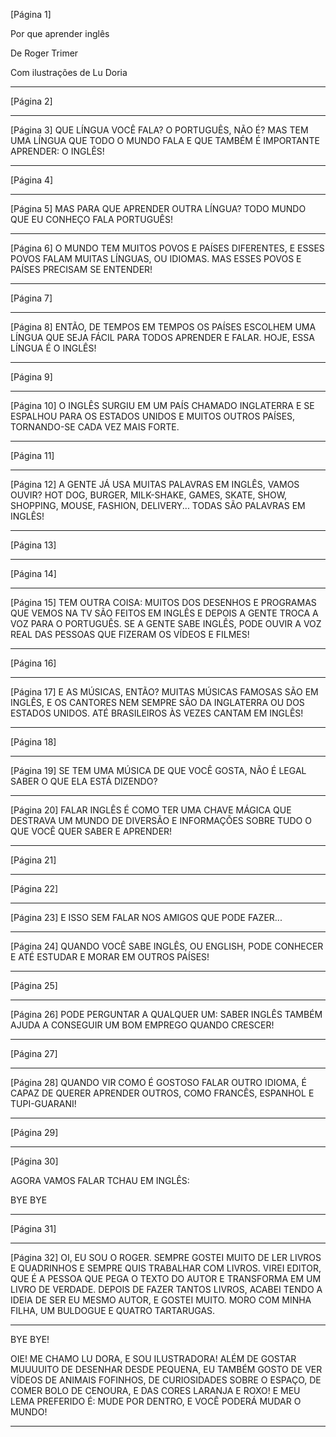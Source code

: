 [Página 1]


Por que aprender inglês

De Roger Trimer 

Com ilustrações de Lu Doria

---

[Página 2]





---

[Página 3]
QUE LÍNGUA VOCÊ FALA? O
PORTUGUÊS, NÃO É? MAS TEM
UMA LÍNGUA QUE TODO O
MUNDO FALA E QUE TAMBÉM
É IMPORTANTE APRENDER: O
INGLÊS!





---

[Página 4]







---

[Página 5]
MAS PARA QUE APRENDER
OUTRA LÍNGUA? TODO
MUNDO QUE EU CONHEÇO
FALA PORTUGUÊS!








---

[Página 6]
O MUNDO TEM MUITOS POVOS
E PAÍSES DIFERENTES, E ESSES
POVOS FALAM MUITAS LÍNGUAS,
OU IDIOMAS. MAS ESSES POVOS E
PAÍSES PRECISAM SE ENTENDER!








---

[Página 7]







---

[Página 8]
ENTÃO, DE TEMPOS EM TEMPOS OS PAÍSES
ESCOLHEM UMA LÍNGUA QUE SEJA FÁCIL PARA
TODOS APRENDER E FALAR.
HOJE, ESSA LÍNGUA É O INGLÊS!








---

[Página 9]







---

[Página 10]
O INGLÊS SURGIU EM UM PAÍS
CHAMADO INGLATERRA E SE ESPALHOU
PARA OS ESTADOS UNIDOS E MUITOS
OUTROS PAÍSES, TORNANDO-SE CADA
VEZ MAIS FORTE.







---

[Página 11]







---

[Página 12]
A GENTE JÁ USA MUITAS PALAVRAS
EM INGLÊS, VAMOS OUVIR?
HOT DOG, BURGER, MILK-SHAKE,
GAMES, SKATE, SHOW, SHOPPING,
MOUSE, FASHION, DELIVERY... TODAS
SÃO PALAVRAS EM INGLÊS!








---

[Página 13]







---

[Página 14]







---

[Página 15]
TEM OUTRA COISA: MUITOS DOS DESENHOS
E PROGRAMAS QUE VEMOS NA TV SÃO FEITOS EM
INGLÊS E DEPOIS A GENTE TROCA A VOZ
PARA O PORTUGUÊS.
SE A GENTE SABE INGLÊS, PODE OUVIR A VOZ REAL
DAS PESSOAS QUE FIZERAM OS VÍDEOS E FILMES!








---

[Página 16]







---

[Página 17]
E AS MÚSICAS, ENTÃO? MUITAS
MÚSICAS FAMOSAS SÃO EM
INGLÊS, E OS CANTORES NEM
SEMPRE SÃO DA INGLATERRA
OU DOS ESTADOS UNIDOS.
ATÉ BRASILEIROS ÀS VEZES
CANTAM EM INGLÊS!








---

[Página 18]







---

[Página 19]
SE TEM UMA MÚSICA DE QUE
VOCÊ GOSTA, NÃO É LEGAL SABER
O QUE ELA ESTÁ DIZENDO?








---

[Página 20]
FALAR INGLÊS É COMO TER UMA
CHAVE MÁGICA QUE DESTRAVA
UM MUNDO DE DIVERSÃO E
INFORMAÇÕES SOBRE TUDO O QUE
VOCÊ QUER SABER E APRENDER!








---

[Página 21]







---

[Página 22]







---

[Página 23]
E ISSO SEM FALAR NOS AMIGOS
QUE PODE FAZER...








---

[Página 24]
QUANDO VOCÊ SABE INGLÊS, OU ENGLISH,
PODE CONHECER E ATÉ ESTUDAR E MORAR
EM OUTROS PAÍSES!








---

[Página 25]







---

[Página 26]
PODE PERGUNTAR A
QUALQUER UM: SABER
INGLÊS TAMBÉM AJUDA
A CONSEGUIR UM BOM
EMPREGO QUANDO
CRESCER!








---

[Página 27]







---

[Página 28]
QUANDO VIR COMO É GOSTOSO
FALAR OUTRO IDIOMA, É CAPAZ
DE QUERER APRENDER OUTROS,
COMO FRANCÊS, ESPANHOL E
TUPI-GUARANI!








---

[Página 29]







---

[Página 30]

AGORA VAMOS FALAR TCHAU EM INGLÊS:

BYE BYE









---

[Página 31]







---

[Página 32]
OI, EU SOU O ROGER.
SEMPRE GOSTEI MUITO DE LER
LIVROS E QUADRINHOS E SEMPRE
QUIS TRABALHAR COM LIVROS.
VIREI EDITOR, QUE É A PESSOA
QUE PEGA O TEXTO DO AUTOR
E TRANSFORMA EM UM LIVRO
DE VERDADE. DEPOIS DE FAZER
TANTOS LIVROS, ACABEI TENDO A
IDEIA DE SER EU MESMO AUTOR, E
GOSTEI MUITO. MORO COM MINHA
FILHA, UM BULDOGUE E QUATRO
TARTARUGAS.


---

BYE BYE!

OIE! ME CHAMO LU DORA, E SOU
ILUSTRADORA! ALÉM DE GOSTAR
MUUUUITO DE DESENHAR DESDE
PEQUENA, EU TAMBÉM GOSTO DE
VER VÍDEOS DE ANIMAIS FOFINHOS,
DE CURIOSIDADES SOBRE O ESPAÇO,
DE COMER BOLO DE CENOURA, E
DAS CORES LARANJA E ROXO! E
MEU LEMA PREFERIDO É: MUDE
POR DENTRO, E VOCÊ PODERÁ
MUDAR O MUNDO!






---

